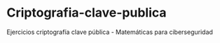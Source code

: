 # Criptografia-clave-publica
Ejercicios criptografía clave pública - Matemáticas para ciberseguridad
